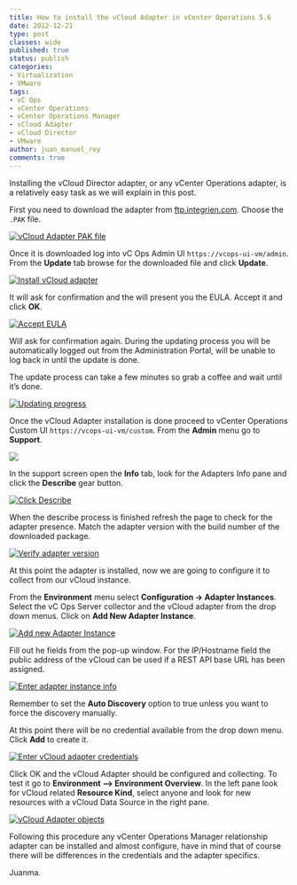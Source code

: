 ```yaml
---
title: How to install the vCloud Adapter in vCenter Operations 5.6
date: 2012-12-21
type: post
classes: wide
published: true
status: publish
categories:
- Virtualization
- VMware
tags:
- vC Ops
- vCenter Operations
- vCenter Operations Manager
- vCloud Adapter
- vCloud Director
- VMware
author: juan_manuel_rey
comments: true
---
```


Installing the vCloud Director adapter, or any vCenter Operations adapter, is a relatively easy task as we will explain in this post.

First you need to download the adapter from [ftp.integrien.com](ftp://ftp.integrien.com). Choose the `.PAK` file.

[![](/assets/images/vcops_vcd_adapter_pak_file.png "vCloud Adapter PAK file")]({{site.url}}/assets/images/vcops_vcd_adapter_pak_file.png)

Once it is downloaded log into vC Ops Admin UI `https://vcops-ui-vm/admin`. From the **Update** tab browse for the downloaded file and click **Update**.

[![](/assets/images/install_vcops_vcd_adapter.png "Install vCloud adapter")]({{site.url}}/assets/images/install_vcops_vcd_adapter.png)

It will ask for confirmation and the will present you the EULA. Accept it and click **OK**.

[![](/assets/images/vcops_vcd_accept_eula.png "Accept EULA")]({{site.url}}/assets/images/vcops_vcd_accept_eula.png)

Will ask for confirmation again. During the updating process you will be automatically logged out from the Administration Portal, will be unable to log back in until the update is done.

The update process can take a few minutes so grab a coffee and wait until it’s done.

[![](/assets/images/vcd_adapter_updating_progress.png "Updating progress")]({{site.url}}/assets/images/vcd_adapter_updating_progress.png)

Once the vCloud Adapter installation is done proceed to vCenter Operations Custom UI `https://vcops-ui-vm/custom`. From the **Admin** menu go to **Support**.

[![](/assets/images/vcops_ui_admin_support.png)]({{site.url}}/assets/images/vcops_ui_admin_support.png)

In the support screen open the **Info** tab, look for the Adapters Info pane and click the **Describe** gear button.

[![](/assets/images/vcops_describe_adapter.png "Click Describe")]({{site.url}}/assets/images/vcops_describe_adapter.png)

When the describe process is finished refresh the page to check for the adapter presence. Match the adapter version with the build number of the downloaded package.

[![](/assets/images/vcops_vcd_adapter_version.png "Verify adapter version")]({{site.url}}/assets/images/vcops_vcd_adapter_version.png)

At this point the adapter is installed, now we are going to configure it to collect from our vCloud instance.

From the **Environment** menu select **Configuration -> Adapter Instances**. Select the vC Ops Server collector and the vCloud adapter from the drop down menus. Click on **Add New Adapter Instance**.

[![](/assets/images/vcops_vcd_add_new_adapter.png "Add new Adapter Instance")]({{site.url}}/assets/images/vcops_vcd_add_new_adapter.png)

Fill out he fields from the pop-up window. For the IP/Hostname field the public address of the vCloud can be used if a REST API base URL has been assigned.

[![](/assets/images/vcops_vcd_enter_adapter_info.png "Enter adapter instance info")]({{site.url}}/assets/images/vcops_vcd_enter_adapter_info.png)

Remember to set the **Auto Discovery** option to true unless you want to force the discovery manually.

At this point there will be no credential available from the drop down menu. Click **Add** to create it.

[![](/assets/images/vcops_vcd_adapter_credentials.png "Enter vCloud adapter credentials")]({{site.url}}/assets/images/vcops_vcd_adapter_credentials.png)

Click OK and the vCloud Adapter should be configured and collecting. To test it go to **Environment –> Environment Overview**. In the left pane look for vCloud related **Resource Kind**, select anyone and look for new resources with a vCloud Data Source in the right pane.

[![](/assets/images/vcd_adapter_objects.png "vCloud Adapter objects")]({{site.url}}/assets/images/vcd_adapter_objects.png)

Following this procedure any vCenter Operations Manager relationship adapter can be installed and almost configure, have in mind that of course there will be differences in the credentials and the adapter specifics.

Juanma.
